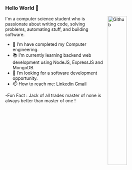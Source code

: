 ### Hello World 👋

<!-- <img width="35%" align="right" alt="Github" src="https://user-images.githubusercontent.com/48678280/88862734-4903af80-d201-11ea-968b-9c939d88a37c.gif" /> -->

<img width="35%" align="right" alt="Github" src="https://media0.giphy.com/media/QNFhOolVeCzPQ2Mx85/giphy.gif?cid=790b76112a30f3cf68f6acc5775082241e203a2d75a1e74c&rid=giphy.gif&ct=g" />

I'm a computer science student who is passionate about writing code, solving problems, automating stuff, and building software.

- 🔭 I’m have completed my Computer engineering.
- 📚 I’m currently learning  backend web development using NodeJS, ExpressJS and MongoDB.
- 👯 I’m looking for a software development opportunity. 
- 📫 How to reach me: [Linkedin](https://www.linkedin.com/in/vighnesh-salunkhe) [Gmail](mailto:vighnesh.salunkhee@gmail.com)

-Fun Fact :
Jack of all trades master of none is always better than master of one !
<!-- Inspired from [hazemessam](https://github.com/hazemessam) -->
